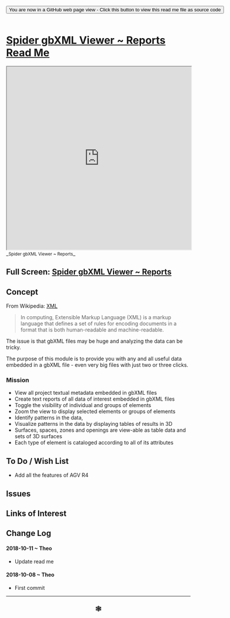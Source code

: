 
<span style=display:none; >[You are now in a GitHub source code view - click this link to view Read Me file as a web page]( https://www.ladybug.tools/spider-gbxml-tools/#cookbook/spider-gbxml-viewer-reports/README.md "View file as a web page." ) </span>

<div><input type=button class = 'btn btn-secondary btn-sm' onclick="window.location.href='https://github.com/ladybug-tools/spider-gbxml-tools/blob/master/cookbook/spider-gbxml-viewer-reports/README.md'";
value='You are now in a GitHub web page view - Click this button to view this read me file as source code' ></div>

<br>

# [Spider gbXML Viewer ~ Reports Read Me]( #cookbook/spider-gbxml-viewer-reports/README.md )


<iframe src=https://www.ladybug.tools/spider-gbxml-tools/cookbook/spider-gbxml-viewer-reports/ width=100% height=500px >Iframes are not viewable in GitHub source code views</iframe>
_<small>Spider gbXML Viewer ~ Reports</small>_

## Full Screen: [Spider gbXML Viewer ~ Reports]( https://www.ladybug.tools/spider-gbxml-tools/cookbook/spider-gbxml-viewer-reports/r7/spider-gbxml-viewer-reports.html )



## Concept

From Wikipedia: [XML]( https://en.wikipedia.org/wiki/XML )

> In computing, Extensible Markup Language (XML) is a markup language that defines a set of rules for encoding documents in a format that is both human-readable and machine-readable.

The issue is that gbXML files may be huge and analyzing the data can be tricky.

The purpose of this module is to provide you with any and all useful data embedded in a gbXML file - even very big files with just two or three clicks.

### Mission

* View all project textual metadata embedded in gbXML files
* Create text reports of all data of interest embedded in gbXML files
* Toggle the visibility of individual and groups of elements
* Zoom the view to display selected elements or groups of elements
* Identify patterns in the data,
* Visualize patterns in the data by displaying tables of results in 3D
* Surfaces, spaces, zones and openings are view-able as table data and sets of 3D surfaces
* Each type of element is cataloged according to all of its attributes

## To Do / Wish List

* Add all the features of AGV R4


## Issues



## Links of Interest



## Change Log


#### 2018-10-11 ~ Theo

* Update read me


#### 2018-10-08 ~ Theo

* First commit


***

### <center title="Howdy! My web is better than yours. ;-)" ><a href=javascript:window.scrollTo(0,0); style="text-decoration:none !important;" > &#x1f578; </a></center>



